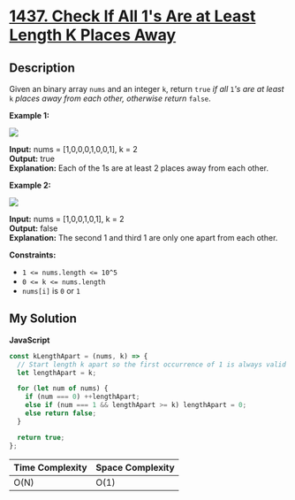# [1437. Check If All 1's Are at Least Length K Places Away](https://leetcode.com/problems/check-if-all-1s-are-at-least-length-k-places-away)

## Description

Given an binary array `nums` and an integer `k`, return `true` _if all_ `1`_'s are at least_ `k` _places away from each other, otherwise return_ `false`.

**Example 1:**

![](https://assets.leetcode.com/uploads/2020/04/15/sample_1_1791.png)

**Input:** nums = [1,0,0,0,1,0,0,1], k = 2  
**Output:** true  
**Explanation:** Each of the 1s are at least 2 places away from each other.

**Example 2:**

![](https://assets.leetcode.com/uploads/2020/04/15/sample_2_1791.png)

**Input:** nums = [1,0,0,1,0,1], k = 2  
**Output:** false  
**Explanation:** The second 1 and third 1 are only one apart from each other.

**Constraints:**

- `1 <= nums.length <= 10^5`
- `0 <= k <= nums.length`
- `nums[i]` is `0` or `1`

## My Solution

**JavaScript**

```js
const kLengthApart = (nums, k) => {
  // Start length k apart so the first occurrence of 1 is always valid
  let lengthApart = k;

  for (let num of nums) {
    if (num === 0) ++lengthApart;
    else if (num === 1 && lengthApart >= k) lengthApart = 0;
    else return false;
  }

  return true;
};
```

| Time Complexity | Space Complexity |
| --------------- | ---------------- |
| O(N)            | O(1)             |

